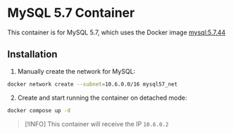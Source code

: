 # MySQL 5.7 Container

This container is for MySQL 5.7, which uses the Docker image [mysql:5.7.44](https://hub.docker.com/layers/library/mysql/5.7.44/images/sha256-dab0a802b44617303694fb17d166501de279c3031ddeb28c56ecf7fcab5ef0da?context=explore)

## Installation

1. Manually create the network for MySQL:

```bash
docker network create --subnet=10.6.0.0/16 mysql57_net
```

2. Create and start running the container on detached mode:

```bash
docker compose up -d
```

> [!INFO]
> This container will receive the IP `10.6.0.2`
